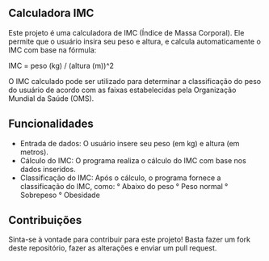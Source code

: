 ## Calculadora IMC ##

Este projeto é uma calculadora de IMC (Índice de Massa Corporal). Ele permite que o usuário insira seu peso e altura, e calcula automaticamente o IMC com base na fórmula:

IMC = peso (kg) / (altura (m))^2

O IMC calculado pode ser utilizado para determinar a classificação do peso do usuário de acordo com as faixas estabelecidas pela Organização Mundial da Saúde (OMS).

## Funcionalidades ##
 - Entrada de dados: O usuário insere seu peso (em kg) e altura (em metros).
 - Cálculo do IMC: O programa realiza o cálculo do IMC com base nos dados inseridos.
 - Classificação do IMC: Após o cálculo, o programa fornece a classificação do IMC, como:
    ° Abaixo do peso
    ° Peso normal
    ° Sobrepeso
    ° Obesidade

## Contribuições ##
Sinta-se à vontade para contribuir para este projeto! Basta fazer um fork deste repositório, fazer as alterações e enviar um pull request.
